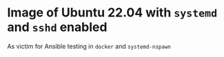 # Image of Ubuntu 22.04 with `systemd` and `sshd` enabled

As victim for Ansible testing in `docker` and `systemd-nspawn`
